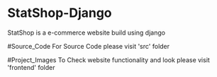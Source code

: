 # StatShop-Django
StatShop is a e-commerce website build using django

#Source_Code
For Source Code please visit 'src' folder

#Project_Images
To Check website functionality and look please visit 'frontend' folder
